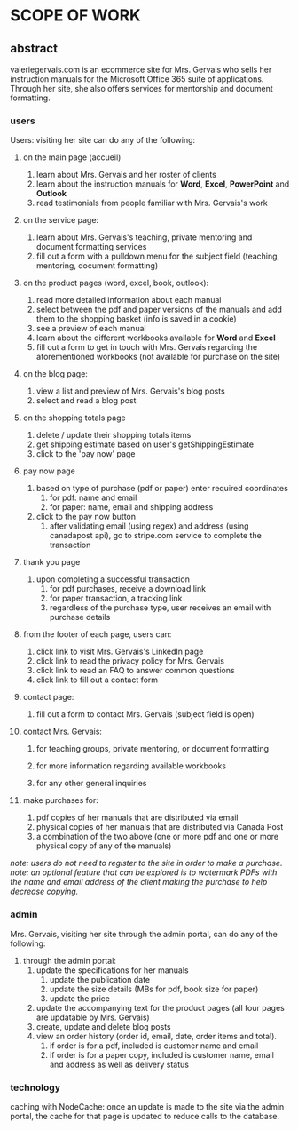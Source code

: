 # SCOPE OF WORK

## abstract

valeriegervais.com is an ecommerce site for Mrs. Gervais who sells her instruction manuals for the Microsoft Office 365 suite of applications. Through her site, she also offers services for mentorship and document formatting.

### users

Users: visiting her site can do any of the following:

1. on the main page (accueil)
     1. learn about Mrs. Gervais and her roster of clients
     2. learn about the instruction manuals for **Word**, **Excel**, **PowerPoint** and **Outlook**
     3. read testimonials from people familiar with Mrs. Gervais's work

2. on the service page:
     1. learn about Mrs. Gervais's teaching, private mentoring and document formatting services
     2. fill out a form with a pulldown menu for the subject field (teaching, mentoring, document formatting)
3. on the product pages (word, excel, book, outlook):
     1. read more detailed information about each manual
     2. select between the pdf and paper versions of the manuals and add them to the shopping basket (info is saved in a cookie)
     3. see a preview of each manual
     4. learn about the different workbooks available for **Word** and **Excel**
     5. fill out a form to get in touch with Mrs. Gervais regarding the aforementioned workbooks (not available for purchase on the site)

4. on the blog page:
     1. view a list and preview of Mrs. Gervais's blog posts
     2. select and read a blog post

5. on the shopping totals page
     1. delete / update their shopping totals items
     2. get shipping estimate based on user's getShippingEstimate
     3. click to the 'pay now' page
6. pay now page
     1. based on type of purchase (pdf or paper) enter required coordinates
          1. for pdf: name and email
          2. for paper: name, email and shipping address
     2. click to the pay now button
          1. after validating email (using regex) and address (using canadapost api), go to stripe.com service to complete the transaction
7. thank you page
     1. upon completing a successful transaction
          1. for pdf purchases, receive a download link
          2. for paper transaction, a tracking link
          3. regardless of the purchase type, user receives an email with purchase details
8. from the footer of each page, users can:
     1. click link to visit Mrs. Gervais's LinkedIn page
     2. click link to read the privacy policy for Mrs. Gervais
     3. click link to read an FAQ to answer common questions
     4. click link to fill out a contact form
9. contact page:
     1. fill out a form to contact Mrs. Gervais (subject field is open)

1. contact Mrs. Gervais:
     1. for teaching groups, private mentoring, or document formatting

     2. for more information regarding available workbooks

     3. for any other general inquiries

2. make purchases for:
     1. pdf copies of her manuals that are distributed via email
     2. physical copies of her manuals that are distributed via Canada Post
     3. a combination of the two above (one or more pdf and one or more physical copy of any of the manuals)


*note: users do not need to register to the site in order to make a purchase.*
*note: an optional feature that can be explored is to watermark PDFs with the name and email address of the client making the purchase to help decrease copying.*

### admin

Mrs. Gervais, visiting her site through the admin portal, can do any of the following:

1. through the admin portal:
   1. update the specifications for her manuals
      1. update the publication date
      2. update the size details (MBs for pdf, book size for paper)
      3. update the price
   2. update the accompanying text for the product pages (all four pages are updatable by Mrs. Gervais)
   3. create, update and delete blog posts
   4. view an order history (order id, email, date, order items and total).
      1. if order is for a pdf, included is customer name and email
      2. if order is for a paper copy, included is customer name, email and address as well as delivery status

### technology

caching with NodeCache: once an update is made to the site via the admin portal, the cache for that page is updated to reduce calls to the database.